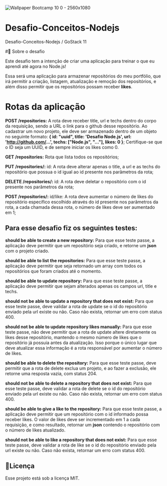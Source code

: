 ![Wallpaper Bootcamp 10 0 - 2560x1080](https://user-images.githubusercontent.com/59901617/82763228-7d5f8780-9ddc-11ea-8704-ef6edf6c88ca.png)

# Desafio-Conceitos-Nodejs
Desafio-Conceitos-Nodejs / GoStack 11


#🚀 Sobre o desafio
 
Este desafio tem a intenção de criar uma aplicação para treinar o que eu aprendi até agora no Node.js!

Essa será uma aplicação para armazenar repositórios do meu portfólio, que irá permitir a criação, listagem, atualização e remoção dos repositórios, e além disso permitir que os repositórios possam receber **likes**.

<H1>Rotas da aplicação</H1>

 <b>POST /repositories:</b> A rota deve receber title, url e techs dentro do corpo da requisição, sendo a URL o link para o github desse repositório. Ao cadastrar um novo projeto, ele deve ser armazenado dentro de um objeto no seguinte formato: **{ id: "uuid", title: 'Desafio Node.js', url: 'http://github.com/...', techs: ["Node.js", "..."], likes: 0 }**; Certifique-se que o ID seja um UUID, e de sempre iniciar os likes como 0. 
 
<b>GET /repositories:</b> Rota que lista todos os repositórios;
 
<b>PUT /repositories/:</b> id: A rota deve alterar apenas o title, a url e as techs do repositório que possua o id igual ao id presente nos parâmetros da rota;
 
<b>DELETE /repositories/:</b> id: A rota deve deletar o repositório com o id presente nos parâmetros da rota;
 
<b>POST /repositories/:</b> id/like: A rota deve aumentar o número de likes do repositório específico escolhido através do id presente nos parâmetros da rota, a cada chamada dessa rota, o número de likes deve ser aumentado em 1;
 
<H2>Para esse desafio fiz os seguintes testes: </H2>

<b>should be able to create a new repository:</b> Para que esse teste passe, a aplicação deve permitir que um repositório seja criado, e retorne um **json** com o projeto criado.

<b>should be able to list the repositories:</b> Para que esse teste passe, a aplicação deve permitir que seja retornado um array com todos os repositórios que foram criados até o momento.

<b>should be able to update repository:</b> Para que esse teste passe, a aplicação deve permitir que sejam alterados apenas os campos url, title e techs.

<b>should not be able to update a repository that does not exist:</b> Para que esse teste passe, deve validar a rota de update se o id do repositório enviado pela url existe ou não. Caso não exista, retornar um erro com status 400.

<b>should not be able to update repository likes manually:</b> Para que esse teste passe, não deve permitir que a rota de update altere diretamente os likes desse repositório, mantendo o mesmo número de likes que o repositório já possuia antes da atualização. Isso porque o único lugar que deve atualizar essa informação é a rota responsável por aumentar o número de likes.

<b>should be able to delete the repository:</b> Para que esse teste passe, deve permitir que a rota de delete exclua um projeto, e ao fazer a exclusão, ele retorne uma resposta vazia, com status 204.

<b>should not be able to delete a repository that does not exist:</b> Para que esse teste passe, deve validar a rota de delete se o id do repositório enviado pela url existe ou não. Caso não exista, retornar um erro com status 400.

<b>should be able to give a like to the repository:</b> Para que esse teste passe, a aplicação deve permitir que um repositório com o id informado possa receber likes. O valor de likes deve ser incrementado em 1 a cada requisição, e como resultado, retornar um **json** contendo o repositório com o número de likes atualizado.

<b>should not be able to like a repository that does not exist:</b> Para que esse teste passe, deve validar a rota de like se o id do repositório enviado pela url existe ou não. Caso não exista, retornar um erro com status 400.


<H2>📝Licença</H2>
Esse projeto está sob a licença MIT.
